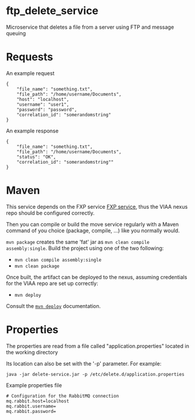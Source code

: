 # ftp_delete_service
Microservice that deletes a file from a server using FTP and message queuing

# Requests

An example request

```
{
	"file_name": "something.txt",
	"file_path": "/home/username/Documents",
	"host": "localhost",
	"username": "user1",
	"password": "password",
	"correlation_id": "somerandomstring"
}
```

An example response

```
{
	"file_name": "something.txt",
	"file_path": "/home/username/Documents",
	"status": "OK",
	"correlation_id": "somerandomstring""
}
```

# Maven 
This service depends on the FXP service [FXP service](https://github.com/viaacode/fxp_service), thus the VIAA nexus repo should be configured correctly.

Then you can compile or build the move service regularly with a Maven command of you choice (package, compile, ...) like you normally would.

`mvn package` creates the same 'fat' jar as `mvn clean compile assembly:single`. Build the project using one of the two following:

- `mvn clean compile assembly:single`
- `mvn clean package`

Once built, the artifact can be deployed to the nexus, assuming credentials for the VIAA repo are set up correctly:
- `mvn deploy`

Consult the [`mvn deploy`](https://maven.apache.org/plugins/maven-deploy-plugin/usage.html) documentation.

# Properties

The properties are read from a file called "application.properties" located in the working
directory

Its location can also be set with the '-p' parameter. For example:

```
java -jar delete-service.jar -p /etc/delete.d/application.properties
```

Example properties file

```
# Configuration for the RabbitMQ connection
mq.rabbit.host=localhost
mq.rabbit.username=
mq.rabbit.password=
```